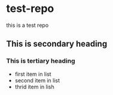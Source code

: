 test-repo
=========

this is a test repo
## This is secondary heading
### This is tertiary heading
* first item in list
* second item in list
* thrid item in lish
